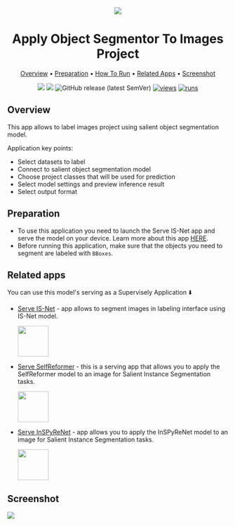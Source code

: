 <div align="center" markdown>
<img src="https://user-images.githubusercontent.com/119248312/229189558-1f87902b-95f3-498a-9edb-2093fbf576bf.jpg"/>
  
# Apply Object Segmentor To Images Project
  
<p align="center">
  <a href="#Overview">Overview</a> •
  <a href="#Preparation">Preparation</a> •
  <a href="#How-To-Run">How To Run</a> •
  <a href="#Related-Apps">Related Apps</a> •
  <a href="#Screenshot">Screenshot</a>
</p>
  
[![](https://img.shields.io/badge/supervisely-ecosystem-brightgreen)](https://ecosystem.supervise.ly/apps/supervisely-ecosystem/apply-object-segmentor-to-images-project)
[![](https://img.shields.io/badge/slack-chat-green.svg?logo=slack)](https://supervise.ly/slack)
![GitHub release (latest SemVer)](https://img.shields.io/github/v/release/supervisely-ecosystem/apply-object-segmentor-to-images-project)
[![views](https://app.supervise.ly/img/badges/views/supervisely-ecosystem/apply-object-segmentor-to-images-project.png)](https://supervise.ly)
[![runs](https://app.supervise.ly/img/badges/runs/supervisely-ecosystem/apply-object-segmentor-to-images-project.png)](https://supervise.ly)

</div>

## Overview

This app allows to label images project using salient object segmentation model.

Application key points:

- Select datasets to label
- Connect to salient object segmentation model
- Choose project classes that will be used for prediction
- Select model settings and preview inference result
- Select output format

## Preparation

- To use this application you need to launch the Serve IS-Net app and serve the model on your device. Learn more about this app [HERE](https://dev.supervise.ly/ecosystem/apps/serve-isnet).
- Before running this application, make sure that the objects you need to segment are labeled with `BBoxes`.

## Related apps

You can use this model's serving as a Supervisely Application ⬇️

- [Serve IS-Net](https://ecosystem.supervise.ly/apps/serve-isnet) - app allows to segment images in labeling interface using IS-Net model.  
    
    <img data-key="sly-module-link" data-module-slug="supervisely-ecosystem/serve-isnet" src="https://user-images.githubusercontent.com/115161827/229478001-0be3c5bc-b152-4e07-a937-1d19f1687add.png" height="70px" margin-bottom="20px"/>
    
- [Serve SelfReformer](https://ecosystem.supervise.ly/apps/serve-selfreformer) - this is a serving app that allows you to apply the SelfReformer model to an image for  Salient Instance Segmentation tasks. 
    
    <img data-key="sly-module-link" data-module-slug="supervisely-ecosystem/serve-selfreformer" src="https://user-images.githubusercontent.com/115161827/229481263-09f0605c-40b1-4193-ba7f-8f3b06a53578.png" height="70px" margin-bottom="20px"/>
    
- [Serve InSPyReNet](https://ecosystem.supervise.ly/apps/serve-inspyrenet) - app allows you to apply the InSPyReNet model to an image for Salient Instance Segmentation tasks.  
    
    <img data-key="sly-module-link" data-module-slug="supervisely-ecosystem/serve-InSPyReNet" src="XXX" height="70px" margin-bottom="20px"/>
   
## Screenshot

<img src="https://user-images.githubusercontent.com/119248312/229124111-3da682a6-728f-4b98-9b9e-0ad2693787ed.jpg"/>

